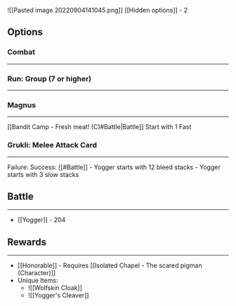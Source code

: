 ![[Pasted image 20220904141045.png]]
[[Hidden options]] - 2
## Options

### Combat
---

### Run: Group (7 or higher)
---

### Magnus
---
[[Bandit Camp - Fresh meat! (C)#Battle|Battle]]
Start with 1 Fast

### Grukli: Melee Attack Card
---
Failure: 
Success: [[#Battle]]
	- Yogger starts with 12 bleed stacks
	- Yogger starts with 3 slow stacks

## Battle
---
- [[Yogger]] - 204

## Rewards
---
- [[Honorable]] - Requires [[Isolated Chapel - The scared pigman (Character)]]
- Unique Items:
	- ![[Wolfskin Cloak]]
	- ![[Yogger's Cleaver]]
